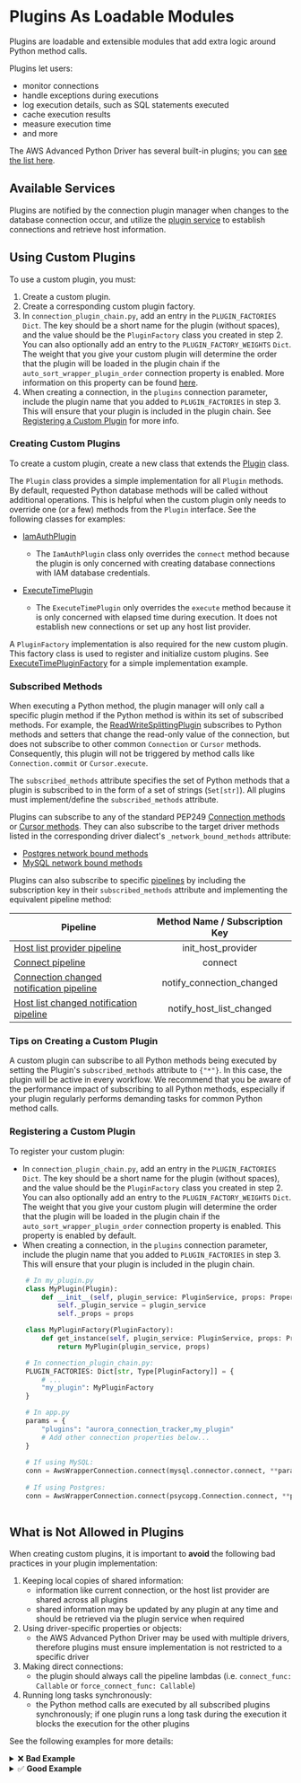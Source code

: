 # Plugins As Loadable Modules
Plugins are loadable and extensible modules that add extra logic around Python method calls.

Plugins let users:
- monitor connections
- handle exceptions during executions
- log execution details, such as SQL statements executed
- cache execution results
- measure execution time
- and more

The AWS Advanced Python Driver has several built-in plugins; you can [see the list here](/docs/using-the-python-driver/UsingThePythonDriver.md#list-of-available-plugins).

## Available Services

Plugins are notified by the connection plugin manager when changes to the database connection occur, and utilize the [plugin service](./PluginService.md) to establish connections and retrieve host information. 

## Using Custom Plugins

To use a custom plugin, you must:
1. Create a custom plugin.
2. Create a corresponding custom plugin factory.
3. In `connection_plugin_chain.py`, add an entry in the `PLUGIN_FACTORIES` `Dict`. The key should be a short name for the plugin (without spaces), and the value should be the `PluginFactory` class you created in step 2. You can also optionally add an entry to the `PLUGIN_FACTORY_WEIGHTS` `Dict`. The weight that you give your custom plugin will determine the order that the plugin will be loaded in the plugin chain if the `auto_sort_wrapper_plugin_order` connection property is enabled. More information on this property can be found [here](/docs/using-the-python-driver#connection-plugin-manager-parameters).
4. When creating a connection, in the `plugins` connection parameter, include the plugin name that you added to `PLUGIN_FACTORIES` in step 3. This will ensure that your plugin is included in the plugin chain. See [Registering a Custom Plugin](#registering-a-custom-plugin) for more info.

### Creating Custom Plugins

To create a custom plugin, create a new class that extends the [Plugin](/aws_advanced_python_wrapper/plugin.py) class.

The `Plugin` class provides a simple implementation for all `Plugin` methods. By default, requested Python database methods will be called without additional operations. This is helpful when the custom plugin only needs to override one (or a few) methods from the `Plugin` interface.
See the following classes for examples:

- [IamAuthPlugin](/aws_advanced_python_wrapper/iam_plugin.py)
    - The `IamAuthPlugin` class only overrides the `connect` method because the plugin is only concerned with creating
      database connections with IAM database credentials.

- [ExecuteTimePlugin](/aws_advanced_python_wrapper/execute_time_plugin.py)
    - The `ExecuteTimePlugin` only overrides the `execute` method because it is only concerned with elapsed time during execution. It does not establish new connections or set up any host list provider.

A `PluginFactory` implementation is also required for the new custom plugin. This factory class is used to register and initialize custom plugins. See [ExecuteTimePluginFactory](/aws_advanced_python_wrapper/execute_time_plugin.py) for a simple implementation example.

### Subscribed Methods

When executing a Python method, the plugin manager will only call a specific plugin method if the Python method is within its set of subscribed methods. For example, the [ReadWriteSplittingPlugin](/aws_advanced_python_wrapper/read_write_splitting_plugin.py) subscribes to Python methods and setters that change the read-only value of the connection, but does not subscribe to other common `Connection` or `Cursor` methods. Consequently, this plugin will not be triggered by method calls like `Connection.commit` or `Cursor.execute`.

The `subscribed_methods` attribute specifies the set of Python methods that a plugin is subscribed to in the form of a set of strings (`Set[str]`). All plugins must implement/define the `subscribed_methods` attribute.

Plugins can subscribe to any of the standard PEP249 [Connection methods](https://peps.python.org/pep-0249/#connection-methods) or [Cursor methods](https://peps.python.org/pep-0249/#cursor-methods). They can also subscribe to the target driver methods listed in the corresponding driver dialect's `_network_bound_methods` attribute:
- [Postgres network bound methods](/aws_advanced_python_wrapper/pg_driver_dialect.py)
- [MySQL network bound methods](/aws_advanced_python_wrapper/mysql_driver_dialect.py)

Plugins can also subscribe to specific [pipelines](./Pipelines.md) by including the subscription key in their `subscribed_methods` attribute and implementing the equivalent pipeline method:

| Pipeline                                                                                            | Method Name / Subscription Key |
|-----------------------------------------------------------------------------------------------------|:------------------------------:|
| [Host list provider pipeline](./Pipelines.md#host-list-provider-pipeline)                           |       init_host_provider       |
| [Connect pipeline](./Pipelines.md#connect-pipeline)                                                 |            connect             |
| [Connection changed notification pipeline](./Pipelines.md#connection-changed-notification-pipeline) |   notify_connection_changed    |
| [Host list changed notification pipeline](./Pipelines.md#host-list-changed-notification-pipeline)   |    notify_host_list_changed    |                                                                      

### Tips on Creating a Custom Plugin

A custom plugin can subscribe to all Python methods being executed by setting the Plugin's `subscribed_methods` attribute to `{"*"}`. In this case, the plugin will be active in every workflow. We recommend that you be aware of the performance impact of subscribing to all Python methods, especially if your plugin regularly performs demanding tasks for common Python method calls.

### Registering a Custom Plugin
To register your custom plugin:
- In `connection_plugin_chain.py`, add an entry in the `PLUGIN_FACTORIES` `Dict`. The key should be a short name for the plugin (without spaces), and the value should be the `PluginFactory` class you created in step 2. You can also optionally add an entry to the `PLUGIN_FACTORY_WEIGHTS` `Dict`. The weight that you give your custom plugin will determine the order that the plugin will be loaded in the plugin chain if the `auto_sort_wrapper_plugin_order` connection property is enabled. This property is enabled by default.
- When creating a connection, in the `plugins` connection parameter, include the plugin name that you added to `PLUGIN_FACTORIES` in step 3. This will ensure that your plugin is included in the plugin chain.

```python
    # In my_plugin.py
    class MyPlugin(Plugin):
        def __init__(self, plugin_service: PluginService, props: Properties):
            self._plugin_service = plugin_service
            self._props = props

    class MyPluginFactory(PluginFactory):
        def get_instance(self, plugin_service: PluginService, props: Properties) -> Plugin:
            return MyPlugin(plugin_service, props)

    # In connection_plugin_chain.py:
    PLUGIN_FACTORIES: Dict[str, Type[PluginFactory]] = {
        # ...
        "my_plugin": MyPluginFactory
    }

    # In app.py
    params = {
        "plugins": "aurora_connection_tracker,my_plugin"
        # Add other connection properties below...
    }
    
    # If using MySQL:
    conn = AwsWrapperConnection.connect(mysql.connector.connect, **params)
    
    # If using Postgres:
    conn = AwsWrapperConnection.connect(psycopg.Connection.connect, **params)
    
```

## What is Not Allowed in Plugins

When creating custom plugins, it is important to **avoid** the following bad practices in your plugin implementation:

1. Keeping local copies of shared information:
   - information like current connection, or the host list provider are shared across all plugins
   - shared information may be updated by any plugin at any time and should be retrieved via the plugin service when required
2. Using driver-specific properties or objects:
   - the AWS Advanced Python Driver may be used with multiple drivers, therefore plugins must ensure implementation is not restricted to a specific driver
3. Making direct connections:
   - the plugin should always call the pipeline lambdas (i.e. `connect_func: Callable` or `force_connect_func: Callable`)
4. Running long tasks synchronously:
   - the Python method calls are executed by all subscribed plugins synchronously; if one plugin runs a long task during the execution it blocks the execution for the other plugins

See the following examples for more details:

<details><summary>❌ <strong>Bad Example</strong></summary>

```python
class BadPlugin(Plugin):
    def __init__(self, plugin_service: PluginService, props: Properties):
        self._plugin_service = plugin_service
        self._props = props

        # Bad Practice #1: keeping local copies of items
        # Plugins should not keep local copies of the host list provider, the topology or the connection.
        # The host list provider is stored in the Plugin Service and can be modified by other plugins,
        # therefore it should be retrieved by accessing plugin_service.host_list_provider when it is needed.
        self._host_list_provider = self._plugin_service.host_list_provider

    def subscribed_methods(self) -> Set[str]:
        return {"*"}

    def connect(
            self,
            target_driver_func: Callable,
            driver_dialect: DriverDialect,
            host_info: HostInfo,
            props: Properties,
            is_initial_connection: bool,
            connect_func: Callable) -> Connection:
        # Bad Practice #2: using driver-specific parameters.
        # Not all drivers support the same configuration parameters. For instance, MySQL Connector/Python uses the
        # "database" parameter to specify which database to connect to, but psycopg uses "dbname".
        if props.get("dbname") is None:
            props["dbname"] = "default_database"

        # Bad Practice #3: Making direct connections
        return psycopg.Connection.connect(**props)
```
</details>

<details><summary>✅ <strong>Good Example</strong></summary>

```python
class GoodPlugin(Plugin):
    def __init__(self, plugin_service: PluginService, props: Properties):
        self._plugin_service = plugin_service
        self._props = props

    def subscribed_methods(self) -> Set[str]:
        return {"*"}
    
    def execute(self, target: type, method_name: str, execute_func: Callable, *args: Any, **kwargs: Any) -> Any:
        if len(self._plugin_service.hosts) == 0:
            # Re-fetch host info if it is empty.
            self._plugin_service.force_refresh_host_list()
            
        return execute_func()

    def connect(
            self,
            target_driver_func: Callable,
            driver_dialect: DriverDialect,
            host_info: HostInfo,
            props: Properties,
            is_initial_connection: bool,
            connect_func: Callable) -> Connection:
        # Use the DATABASE wrapper property. This property will be converted to the correct target driver property by
        # the current DriverDialect.
        if props.get(WrapperProperties.DATABASE.name) is None:
            props[WrapperProperties.DATABASE.name] = "default_database"

        # Call the pipeline lambda to connect.
        return connect_func()
```
</details>
